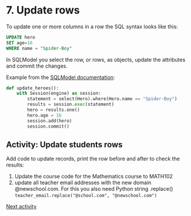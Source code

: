 # 7. Update rows

To update one or more columns in a row the SQL syntax looks like this:

```sql
UPDATE hero
SET age=16
WHERE name = "Spider-Boy"
```

In SQLModel you select the row, or rows, as objects, update the attributes and commit the changes.

Example from the [SQLModel documentation](https://sqlmodel.tiangolo.com/tutorial/update):

```python
def update_heroes():
    with Session(engine) as session:
        statement = select(Hero).where(Hero.name == "Spider-Boy")
        results = session.exec(statement)
        hero = results.one()
        hero.age = 16
        session.add(hero)
        session.commit()
```

## Activity: Update students rows

Add code to update records, print the row before and after to check the results:

1. Update the course code for the Mathematics course to MATH102 
2. update all teacher email addresses with the new domain @newschool.com. For this you also need Python string .replace()
  `teacher_email.replace("@school.com", "@newschool.com")`

[Next activity](8-08-quality.md)